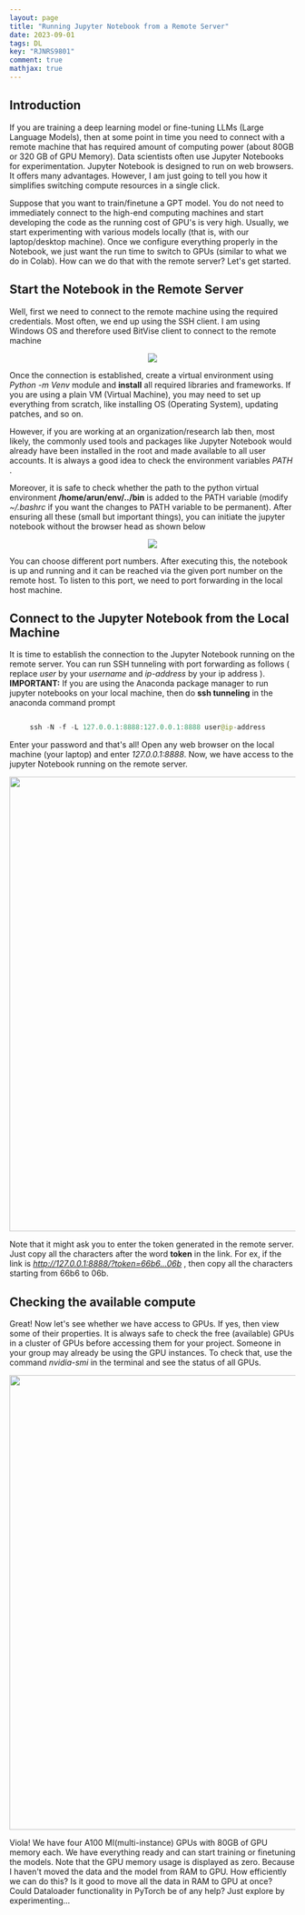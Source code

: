 ```yaml
---
layout: page
title: "Running Jupyter Notebook from a Remote Server"
date: 2023-09-01
tags: DL
key: "RJNRS9801" 
comment: true
mathjax: true
---
```


## Introduction

If you are training a deep learning model or fine-tuning LLMs (Large Language Models), then at some point in time you need to connect with a remote machine that has required amount of computing power (about 80GB or 320 GB of GPU Memory). Data scientists often use Jupyter Notebooks for experimentation. Jupyter Notebook is designed to run on web browsers. It offers many advantages. However, I am just going to tell you how it simplifies switching compute resources in a single click.

Suppose that you want to train/finetune a GPT model. You do not need to immediately connect to the high-end computing machines and start developing the code as the running cost of GPU's is very high. Usually, we start experimenting with various models locally (that is, with our laptop/desktop machine). Once we configure everything properly in the Notebook,  we just want the run time to switch to GPUs (similar to what we do in Colab). How can we do that with the remote server? Let's get started.

## Start the Notebook in the Remote Server
Well, first we need to connect to the remote machine using the required credentials. Most often, we end up using the SSH client. I am using Windows OS and therefore used BitVise client to connect to the remote machine

<p align="center">
 <img align="center" src="https://drive.google.com/uc?export=view&id=1q7PS4aPfLqOfHqpIeNjpiOxH177zYXti">
</p>

Once the connection is established, create a virtual environment using  <em> Python -m Venv </em> module and **install** all required libraries and frameworks. If you are using a plain VM (Virtual Machine), you may need to set up everything from scratch, like installing OS (Operating System), updating patches, and so on. 

However, if you are working at an organization/research lab then, most likely, the commonly used tools and packages like  Jupyter Notebook would already have been installed in the root and made available to all user accounts. It is always a good idea to check the environment variables <em> PATH </em>. 

Moreover, it is safe to check whether the path to the python virtual environment **/home/arun/env/../bin** is added to the PATH variable (modify <em> ~/.bashrc </em> if you want the changes to PATH variable to be permanent). After ensuring all these (small but important things), you can initiate the jupyter notebook without  the browser head as shown below

<p align="center">
 <img align="center" src="https://drive.google.com/uc?export=view&id=1OX0MvmDHDwpOgOBMWEr4t26mV3eoZmnk" >
</p>

You can choose different port numbers. After executing this, the notebook is up and running and it can be reached via the given port number on the remote host. To listen to this port, we need to port forwarding in the local host machine.

## Connect to the Jupyter Notebook from the Local Machine

It is time to establish the connection to the Jupyter Notebook running on the remote server. You can run SSH tunneling with port forwarding as follows ( replace <em>user</em> by your <em>username</em> and <em>ip-address</em> by your ip address ). **IMPORTANT:** If you are using the Anaconda package manager to run jupyter notebooks on your local machine, then do **ssh tunneling** in the anaconda command prompt

```java

     ssh -N -f -L 127.0.0.1:8888:127.0.0.1:8888 user@ip-address

```
Enter your password and that's all! Open any web browser on the local machine (your laptop) and enter <em>127.0.0.1:8888</em>. Now, we have access to the jupyter Notebook running on the remote server. 

<p align="center">
 <img align="center" src="https://drive.google.com/uc?export=view&id=1UvOmeiwu7Eiierfly2ZpzPKlkIXPvCGy" width="800">
</p>

Note that it might ask you to enter the token generated in the remote server. Just copy all the characters after the word **token** in the link. For ex, if the link is <em> http://127.0.0.1:8888/?token=66b6...06b </em>, then copy all the characters starting from 66b6 to 06b. 

## Checking the available compute

 Great! Now let's see whether we have access to GPUs. If yes, then view some of their properties. It is always safe to check the free (available) GPUs in a cluster of GPUs before accessing them for your project. Someone in your group may already be using the GPU instances. To check that, use the command <em>nvidia-smi</em> in the terminal and see the status of all GPUs.

 <p align="center">
 <img align="center" src="https://drive.google.com/uc?export=view&id=1jIKVv9tTJCYfFfz57fMp6VxkY4pDonNq" width="800">
</p>

Viola! We have four A100 MI(multi-instance) GPUs with 80GB of GPU memory each. We have everything ready and can start training or finetuning the models. Note that the GPU memory usage is displayed as zero. Because I haven't moved the data and the model from RAM to GPU. How efficiently we can do this? Is it good to move all the data in RAM to GPU at once? Could Dataloader functionality in PyTorch be of any help? Just explore by experimenting... 